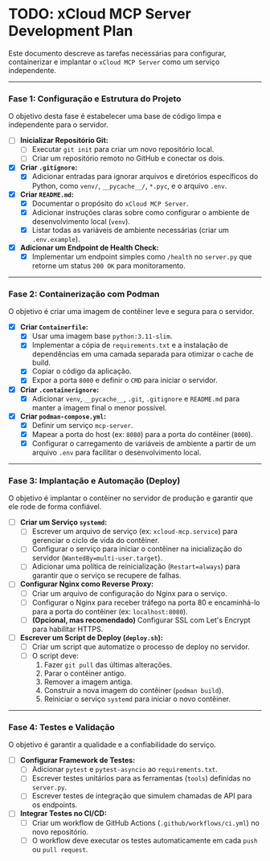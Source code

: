 # TODO: xCloud MCP Server Development Plan

Este documento descreve as tarefas necessárias para configurar, containerizar e implantar o `xCloud MCP Server` como um serviço independente.

---

### Fase 1: Configuração e Estrutura do Projeto

O objetivo desta fase é estabelecer uma base de código limpa e independente para o servidor.

- [ ] **Inicializar Repositório Git:**
  - [ ] Executar `git init` para criar um novo repositório local.
  - [ ] Criar um repositório remoto no GitHub e conectar os dois.

- [x] **Criar `.gitignore`:**
  - [x] Adicionar entradas para ignorar arquivos e diretórios específicos do Python, como `venv/`, `__pycache__/`, `*.pyc`, e o arquivo `.env`.

- [x] **Criar `README.md`:**
  - [x] Documentar o propósito do `xCloud MCP Server`.
  - [x] Adicionar instruções claras sobre como configurar o ambiente de desenvolvimento local (`venv`).
  - [x] Listar todas as variáveis de ambiente necessárias (criar um `.env.example`).

- [x] **Adicionar um Endpoint de Health Check:**
  - [x] Implementar um endpoint simples como `/health` no `server.py` que retorne um status `200 OK` para monitoramento.

---

### Fase 2: Containerização com Podman

O objetivo é criar uma imagem de contêiner leve e segura para o servidor.

- [x] **Criar `Containerfile`:**
  - [x] Usar uma imagem base `python:3.11-slim`.
  - [x] Implementar a cópia de `requirements.txt` e a instalação de dependências em uma camada separada para otimizar o cache de build.
  - [x] Copiar o código da aplicação.
  - [x] Expor a porta `8000` e definir o `CMD` para iniciar o servidor.

- [x] **Criar `.containerignore`:**
  - [x] Adicionar `venv`, `__pycache__`, `.git`, `.gitignore` e `README.md` para manter a imagem final o menor possível.

- [x] **Criar `podman-compose.yml`:**
  - [x] Definir um serviço `mcp-server`.
  - [x] Mapear a porta do host (ex: `8080`) para a porta do contêiner (`8000`).
  - [x] Configurar o carregamento de variáveis de ambiente a partir de um arquivo `.env` para facilitar o desenvolvimento local.

---

### Fase 3: Implantação e Automação (Deploy)

O objetivo é implantar o contêiner no servidor de produção e garantir que ele rode de forma confiável.

- [ ] **Criar um Serviço `systemd`:**
  - [ ] Escrever um arquivo de serviço (ex: `xcloud-mcp.service`) para gerenciar o ciclo de vida do contêiner.
  - [ ] Configurar o serviço para iniciar o contêiner na inicialização do servidor (`WantedBy=multi-user.target`).
  - [ ] Adicionar uma política de reinicialização (`Restart=always`) para garantir que o serviço se recupere de falhas.

- [ ] **Configurar Nginx como Reverse Proxy:**
  - [ ] Criar um arquivo de configuração do Nginx para o serviço.
  - [ ] Configurar o Nginx para receber tráfego na porta 80 e encaminhá-lo para a porta do contêiner (ex: `localhost:8080`).
  - [ ] **(Opcional, mas recomendado)** Configurar SSL com Let's Encrypt para habilitar HTTPS.

- [ ] **Escrever um Script de Deploy (`deploy.sh`):**
  - [ ] Criar um script que automatize o processo de deploy no servidor.
  - [ ] O script deve:
    1.  Fazer `git pull` das últimas alterações.
    2.  Parar o contêiner antigo.
    3.  Remover a imagem antiga.
    4.  Construir a nova imagem do contêiner (`podman build`).
    5.  Reiniciar o serviço `systemd` para iniciar o novo contêiner.

---

### Fase 4: Testes e Validação

O objetivo é garantir a qualidade e a confiabilidade do serviço.

- [ ] **Configurar Framework de Testes:**
  - [ ] Adicionar `pytest` e `pytest-asyncio` ao `requirements.txt`.
  - [ ] Escrever testes unitários para as ferramentas (`tools`) definidas no `server.py`.
  - [ ] Escrever testes de integração que simulem chamadas de API para os endpoints.

- [ ] **Integrar Testes no CI/CD:**
  - [ ] Criar um workflow de GitHub Actions (`.github/workflows/ci.yml`) no novo repositório.
  - [ ] O workflow deve executar os testes automaticamente em cada `push` ou `pull request`.
